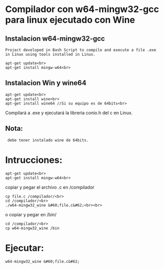# Compilador con w64-mingw32-gcc para linux ejecutado con Wine
## Instalacion w64-mingw32-gcc
```
Project developed in Bash Script to compile and execute a file .exe
in Linux using tools installed in Linux.
```

```
apt-get update<br>
apt-get install mingw-w64<br>
```
## Instalacion Win y wine64
```
apt-get update<br>
apt-get install wine<br>
apt-get install wine64 //Si su equipo es de 64bits<br>
```
Compilará a .exe y ejecutará la libreria conio.h del c en Linux.

## Nota:
```
 debe tener instalado wine de 64bits.
```
# Intrucciones:
```
apt-get update<br>
apt-get install mingw-w64<br>
```
copiar y pegar el archivo .c en /compilador
```
cp file.c /compilador/<br>
cd /compilador/<br>
./w64-mingw32_wine &#60;file.c&#62;<br><br>
```
o copiar y pegar en /bin/<br>
```
cd /compilador/<br>
cp w64-mingw32_wine /bin
```
# Ejecutar:
```
w64-mingw32_wine &#60;file.c&#62;
```
